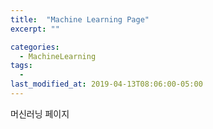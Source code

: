 ```yaml
---
title:  "Machine Learning Page"
excerpt: ""

categories:
  - MachineLearning
tags:
  - 
last_modified_at: 2019-04-13T08:06:00-05:00
---
```

머신러닝 페이지
